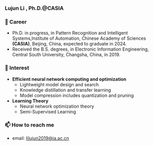 ### Lujun Li , Ph.D.@CASIA

### 🔭 Career

- Ph.D. in progress, in Pattern Recognition and Intelligent Systems,Institute of Automation, Chinese Academy of Sciences **(CASIA)**, Beijing, China, expected to graduate in 2024.
- Received the B.S. degrees, in Electronic Information Engineering, Central South University, Changsha, China, in 2019.

### 🌱 Interest

- **Efficient neural network computing and optimization**
  - Lightweight model design and search
  - Knowledge distillation and transfer learning
  - Model compression includes quantization and pruning
- **Learning Theory**
  - Neural network optimization theory
  - Semi-Supervised Learning

### 📫 How to reach me

- email: lilujun2019@ia.ac.cn
